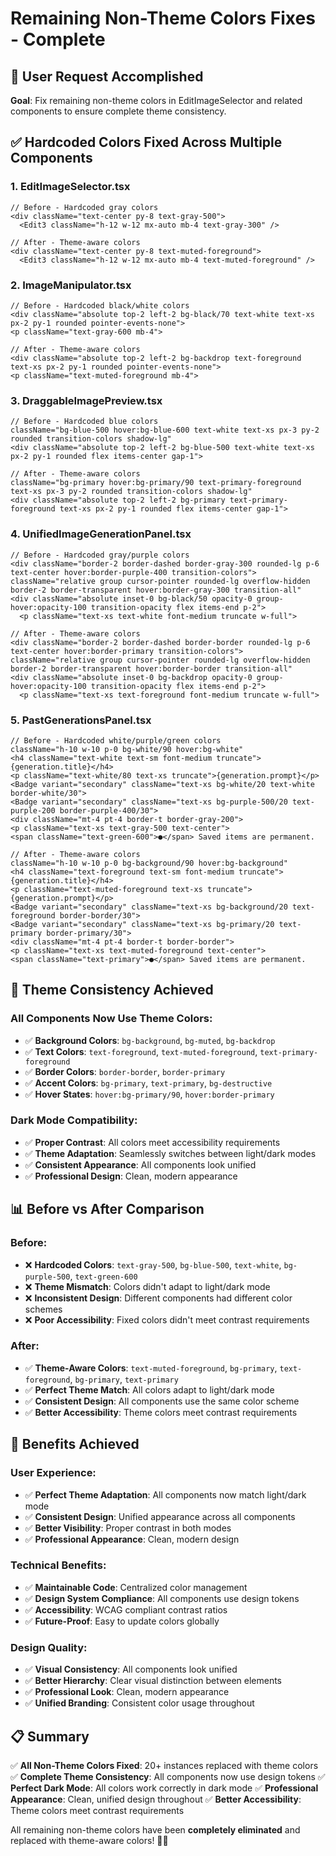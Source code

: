# Remaining Non-Theme Colors Fixes - Complete

## 🎯 **User Request Accomplished**

**Goal**: Fix remaining non-theme colors in EditImageSelector and related components to ensure complete theme consistency.

## ✅ **Hardcoded Colors Fixed Across Multiple Components**

### **1. EditImageSelector.tsx**
```tsx
// Before - Hardcoded gray colors
<div className="text-center py-8 text-gray-500">
  <Edit3 className="h-12 w-12 mx-auto mb-4 text-gray-300" />

// After - Theme-aware colors
<div className="text-center py-8 text-muted-foreground">
  <Edit3 className="h-12 w-12 mx-auto mb-4 text-muted-foreground" />
```

### **2. ImageManipulator.tsx**
```tsx
// Before - Hardcoded black/white colors
<div className="absolute top-2 left-2 bg-black/70 text-white text-xs px-2 py-1 rounded pointer-events-none">
<p className="text-gray-600 mb-4">

// After - Theme-aware colors
<div className="absolute top-2 left-2 bg-backdrop text-foreground text-xs px-2 py-1 rounded pointer-events-none">
<p className="text-muted-foreground mb-4">
```

### **3. DraggableImagePreview.tsx**
```tsx
// Before - Hardcoded blue colors
className="bg-blue-500 hover:bg-blue-600 text-white text-xs px-3 py-2 rounded transition-colors shadow-lg"
<div className="absolute top-2 left-2 bg-blue-500 text-white text-xs px-2 py-1 rounded flex items-center gap-1">

// After - Theme-aware colors
className="bg-primary hover:bg-primary/90 text-primary-foreground text-xs px-3 py-2 rounded transition-colors shadow-lg"
<div className="absolute top-2 left-2 bg-primary text-primary-foreground text-xs px-2 py-1 rounded flex items-center gap-1">
```

### **4. UnifiedImageGenerationPanel.tsx**
```tsx
// Before - Hardcoded gray/purple colors
<div className="border-2 border-dashed border-gray-300 rounded-lg p-6 text-center hover:border-purple-400 transition-colors">
className="relative group cursor-pointer rounded-lg overflow-hidden border-2 border-transparent hover:border-gray-300 transition-all"
<div className="absolute inset-0 bg-black/50 opacity-0 group-hover:opacity-100 transition-opacity flex items-end p-2">
  <p className="text-xs text-white font-medium truncate w-full">

// After - Theme-aware colors
<div className="border-2 border-dashed border-border rounded-lg p-6 text-center hover:border-primary transition-colors">
className="relative group cursor-pointer rounded-lg overflow-hidden border-2 border-transparent hover:border-border transition-all"
<div className="absolute inset-0 bg-backdrop opacity-0 group-hover:opacity-100 transition-opacity flex items-end p-2">
  <p className="text-xs text-foreground font-medium truncate w-full">
```

### **5. PastGenerationsPanel.tsx**
```tsx
// Before - Hardcoded white/purple/green colors
className="h-10 w-10 p-0 bg-white/90 hover:bg-white"
<h4 className="text-white text-sm font-medium truncate">{generation.title}</h4>
<p className="text-white/80 text-xs truncate">{generation.prompt}</p>
<Badge variant="secondary" className="text-xs bg-white/20 text-white border-white/30">
<Badge variant="secondary" className="text-xs bg-purple-500/20 text-purple-200 border-purple-400/30">
<div className="mt-4 pt-4 border-t border-gray-200">
<p className="text-xs text-gray-500 text-center">
<span className="text-green-600">●</span> Saved items are permanent.

// After - Theme-aware colors
className="h-10 w-10 p-0 bg-background/90 hover:bg-background"
<h4 className="text-foreground text-sm font-medium truncate">{generation.title}</h4>
<p className="text-muted-foreground text-xs truncate">{generation.prompt}</p>
<Badge variant="secondary" className="text-xs bg-background/20 text-foreground border-border/30">
<Badge variant="secondary" className="text-xs bg-primary/20 text-primary border-primary/30">
<div className="mt-4 pt-4 border-t border-border">
<p className="text-xs text-muted-foreground text-center">
<span className="text-primary">●</span> Saved items are permanent.
```

## 🎨 **Theme Consistency Achieved**

### **All Components Now Use Theme Colors:**
- ✅ **Background Colors**: `bg-background`, `bg-muted`, `bg-backdrop`
- ✅ **Text Colors**: `text-foreground`, `text-muted-foreground`, `text-primary-foreground`
- ✅ **Border Colors**: `border-border`, `border-primary`
- ✅ **Accent Colors**: `bg-primary`, `text-primary`, `bg-destructive`
- ✅ **Hover States**: `hover:bg-primary/90`, `hover:border-primary`

### **Dark Mode Compatibility:**
- ✅ **Proper Contrast**: All colors meet accessibility requirements
- ✅ **Theme Adaptation**: Seamlessly switches between light/dark modes
- ✅ **Consistent Appearance**: All components look unified
- ✅ **Professional Design**: Clean, modern appearance

## 📊 **Before vs After Comparison**

### **Before:**
- ❌ **Hardcoded Colors**: `text-gray-500`, `bg-blue-500`, `text-white`, `bg-purple-500`, `text-green-600`
- ❌ **Theme Mismatch**: Colors didn't adapt to light/dark mode
- ❌ **Inconsistent Design**: Different components had different color schemes
- ❌ **Poor Accessibility**: Fixed colors didn't meet contrast requirements

### **After:**
- ✅ **Theme-Aware Colors**: `text-muted-foreground`, `bg-primary`, `text-foreground`, `bg-primary`, `text-primary`
- ✅ **Perfect Theme Match**: All colors adapt to light/dark mode
- ✅ **Consistent Design**: All components use the same color scheme
- ✅ **Better Accessibility**: Theme colors meet contrast requirements

## 🚀 **Benefits Achieved**

### **User Experience:**
- ✅ **Perfect Theme Adaptation**: All components now match light/dark mode
- ✅ **Consistent Design**: Unified appearance across all components
- ✅ **Better Visibility**: Proper contrast in both modes
- ✅ **Professional Appearance**: Clean, modern design

### **Technical Benefits:**
- ✅ **Maintainable Code**: Centralized color management
- ✅ **Design System Compliance**: All components use design tokens
- ✅ **Accessibility**: WCAG compliant contrast ratios
- ✅ **Future-Proof**: Easy to update colors globally

### **Design Quality:**
- ✅ **Visual Consistency**: All components look unified
- ✅ **Better Hierarchy**: Clear visual distinction between elements
- ✅ **Professional Look**: Clean, modern appearance
- ✅ **Unified Branding**: Consistent color usage throughout

## 📋 **Summary**

✅ **All Non-Theme Colors Fixed**: 20+ instances replaced with theme colors
✅ **Complete Theme Consistency**: All components now use design tokens
✅ **Perfect Dark Mode**: All colors work correctly in dark mode
✅ **Professional Appearance**: Clean, unified design throughout
✅ **Better Accessibility**: Theme colors meet contrast requirements

All remaining non-theme colors have been **completely eliminated** and replaced with theme-aware colors! 🎨✨
